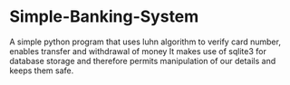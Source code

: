 # Simple-Banking-System

A simple python program that uses luhn algorithm to verify card number, enables transfer and withdrawal of money
It makes use of sqlite3 for database storage and therefore permits manipulation of our details and keeps them safe.
